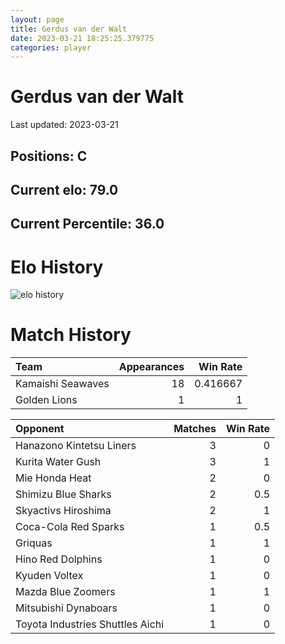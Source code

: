 ```yaml
---  
layout: page  
title: Gerdus van der Walt  
date: 2023-03-21 18:25:25.379775  
categories: player  
---
```

# Gerdus van der Walt


Last updated: 2023-03-21
## Positions: C

## Current elo: 79.0

## Current Percentile: 36.0

# Elo History


![elo history](history_GerdusvanderWalt.png)
# Match History


| Team              |   Appearances |   Win Rate |
|:------------------|--------------:|-----------:|
| Kamaishi Seawaves |            18 |   0.416667 |
| Golden Lions      |             1 |   1        |

| Opponent                         |   Matches |   Win Rate |
|:---------------------------------|----------:|-----------:|
| Hanazono Kintetsu Liners         |         3 |        0   |
| Kurita Water Gush                |         3 |        1   |
| Mie Honda Heat                   |         2 |        0   |
| Shimizu Blue Sharks              |         2 |        0.5 |
| Skyactivs Hiroshima              |         2 |        1   |
| Coca-Cola Red Sparks             |         1 |        0.5 |
| Griquas                          |         1 |        1   |
| Hino Red Dolphins                |         1 |        0   |
| Kyuden Voltex                    |         1 |        0   |
| Mazda Blue Zoomers               |         1 |        1   |
| Mitsubishi Dynaboars             |         1 |        0   |
| Toyota Industries Shuttles Aichi |         1 |        0   |